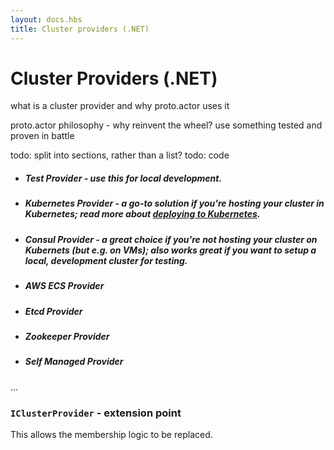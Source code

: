 ```yaml
---
layout: docs.hbs
title: Cluster providers (.NET)
---
```


# Cluster Providers (.NET)

what is a cluster provider and why proto.actor uses it

proto.actor philosophy - why reinvent the wheel? use something tested and proven in battle


todo: split into sections, rather than a list?
todo: code

- ##### Test Provider  - use this for local development.
- ##### Kubernetes Provider - a go-to solution if you're hosting your cluster in Kubernetes; read more about [deploying to Kubernetes](kubernetes-deployment-net.md).
- ##### Consul Provider - a great choice if you're not hosting your cluster on Kubernets (but e.g. on VMs); also works great if you want to setup a local, development cluster for testing.
- ##### AWS ECS Provider
- ##### Etcd Provider
- ##### Zookeeper Provider
- ##### Self Managed Provider

...

### `IClusterProvider` - extension point

This allows the membership logic to be replaced.
